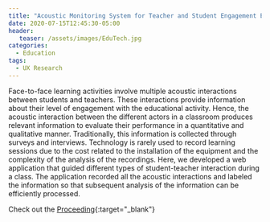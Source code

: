 ```yaml
---
title: "Acoustic Monitoring System for Teacher and Student Engagement Evaluation"
date: 2020-07-15T12:45:30-05:00
header:
   teaser: /assets/images/EduTech.jpg
categories:
  - Education
tags:
  - UX Research
---
```


Face-to-face learning activities involve multiple acoustic interactions between 
students and teachers. These interactions provide information about their level 
of engagement with the educational activity. Hence, the acoustic interaction between 
the different actors in a classroom produces relevant information to evaluate their 
performance in a quantitative and qualitative manner. Traditionally, 
this information is collected through surveys and interviews. Technology is rarely 
used to record learning sessions due to the cost related to the installation of the 
equipment and the complexity of the analysis of the recordings. Here, we developed a 
web application that guided different types of student-teacher interaction during a class. 
The application recorded all the acoustic interactions and labeled the information so 
that subsequent analysis of the information can be efficiently processed.

Check out the [Proceeding][URL]{:target="_blank"} 

[URL]: https://doi.org/10.23919/CISTI49556.2020.9140442

